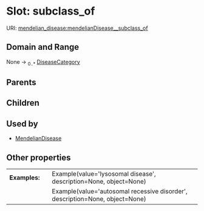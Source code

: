 
# Slot: subclass_of




URI: [mendelian_disease:mendelianDisease__subclass_of](http://w3id.org/ontogpt/mendelian_disease/mendelianDisease__subclass_of)


## Domain and Range

None &#8594;  <sub>0..\*</sub> [DiseaseCategory](DiseaseCategory.md)

## Parents


## Children


## Used by

 * [MendelianDisease](MendelianDisease.md)

## Other properties

|  |  |  |
| --- | --- | --- |
| **Examples:** | | Example(value='lysosomal disease', description=None, object=None) |
|  | | Example(value='autosomal recessive disorder', description=None, object=None) |

